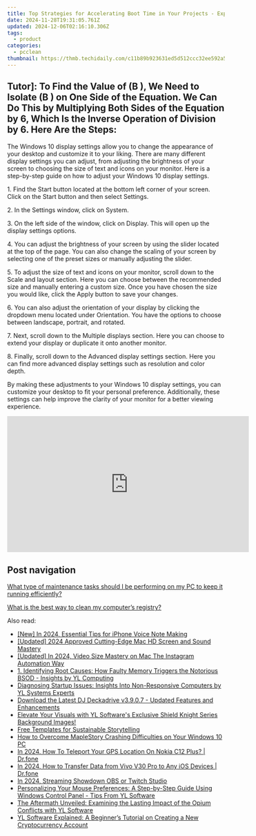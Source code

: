 ```yaml
---
title: Top Strategies for Accelerating Boot Time in Your Projects - Expert Tips by YL Computing
date: 2024-11-28T19:31:05.761Z
updated: 2024-12-06T02:16:10.306Z
tags:
  - product
categories:
  - pcclean
thumbnail: https://thmb.techidaily.com/c11b89b923631ed5d512ccc32ee592a5fb46939b31266627ae16098d24a9cb49.jpg
---
```


## Tutor]: To Find the Value of \(B \), We Need to Isolate \(B \) on One Side of the Equation. We Can Do This by Multiplying Both Sides of the Equation by 6, Which Is the Inverse Operation of Division by 6. Here Are the Steps:

The Windows 10 display settings allow you to change the appearance of your desktop and customize it to your liking. There are many different display settings you can adjust, from adjusting the brightness of your screen to choosing the size of text and icons on your monitor. Here is a step-by-step guide on how to adjust your Windows 10 display settings. 

1\. Find the Start button located at the bottom left corner of your screen. Click on the Start button and then select Settings.

2\. In the Settings window, click on System.

3\. On the left side of the window, click on Display. This will open up the display settings options. 

4\. You can adjust the brightness of your screen by using the slider located at the top of the page. You can also change the scaling of your screen by selecting one of the preset sizes or manually adjusting the slider.

5\. To adjust the size of text and icons on your monitor, scroll down to the Scale and layout section. Here you can choose between the recommended size and manually entering a custom size. Once you have chosen the size you would like, click the Apply button to save your changes.

6\. You can also adjust the orientation of your display by clicking the dropdown menu located under Orientation. You have the options to choose between landscape, portrait, and rotated.

7\. Next, scroll down to the Multiple displays section. Here you can choose to extend your display or duplicate it onto another monitor.

8\. Finally, scroll down to the Advanced display settings section. Here you can find more advanced display settings such as resolution and color depth. 

By making these adjustments to your Windows 10 display settings, you can customize your desktop to fit your personal preference. Additionally, these settings can help improve the clarity of your monitor for a better viewing experience.

<!-- affiliate ads begin -->
<iframe width="560" height="315" src="https://www.youtube.com/embed/Wy0uYNNdMDM?si=5ir7EHlr0CkpcYOT" title="YouTube video player" frameborder="0" allow="accelerometer; autoplay; clipboard-write; encrypted-media; gyroscope; picture-in-picture; web-share" referrerpolicy="strict-origin-when-cross-origin" allowfullscreen></iframe>
<!-- affiliate ads end -->

## Post navigation

[What type of maintenance tasks should I be performing on my PC to keep it running efficiently?](https://tools.techidaily.com/pcclean/products/)

[What is the best way to clean my computer’s registry?](https://tools.techidaily.com/pcclean/products/)

<ins class="adsbygoogle"
     style="display:block"
     data-ad-format="autorelaxed"
     data-ad-client="ca-pub-7571918770474297"
     data-ad-slot="1223367746"></ins>

<ins class="adsbygoogle"
     style="display:block"
     data-ad-client="ca-pub-7571918770474297"
     data-ad-slot="8358498916"
     data-ad-format="auto"
     data-full-width-responsive="true"></ins>

<span class="atpl-alsoreadstyle">Also read:</span>
<div><ul>
<li><a href="https://video-screen-grab.techidaily.com/new-in-2024-essential-tips-for-iphone-voice-note-making/"><u>[New] In 2024, Essential Tips for iPhone Voice Note Making</u></a></li>
<li><a href="https://video-capture.techidaily.com/updated-2024-approved-cutting-edge-mac-hd-screen-and-sound-mastery/"><u>[Updated] 2024 Approved Cutting-Edge Mac HD Screen and Sound Mastery</u></a></li>
<li><a href="https://instagram-video-recordings.techidaily.com/updated-in-2024-video-size-mastery-on-mac-the-instagram-automation-way/"><u>[Updated] In 2024, Video Size Mastery on Mac The Instagram Automation Way</u></a></li>
<li><a href="https://discover-able.techidaily.com/1-identifying-root-causes-how-faulty-memory-triggers-the-notorious-bsod-insights-by-yl-computing/"><u>1. Identifying Root Causes: How Faulty Memory Triggers the Notorious BSOD - Insights by YL Computing</u></a></li>
<li><a href="https://discover-able.techidaily.com/diagnosing-startup-issues-insights-into-non-responsive-computers-by-yl-systems-experts/"><u>Diagnosing Startup Issues: Insights Into Non-Responsive Computers by YL Systems Experts</u></a></li>
<li><a href="https://discover-able.techidaily.com/download-the-latest-dj-deckadrive-v3907-updated-features-and-enhancements/"><u>Download the Latest DJ Deckadrive v3.9.0.7 - Updated Features and Enhancements</u></a></li>
<li><a href="https://discover-able.techidaily.com/elevate-your-visuals-with-yl-softwares-exclusive-shield-knight-series-background-images/"><u>Elevate Your Visuals with YL Software's Exclusive Shield Knight Series Background Images!</u></a></li>
<li><a href="https://fox-blue.techidaily.com/free-templates-for-sustainable-storytelling/"><u>Free Templates for Sustainable Storytelling</u></a></li>
<li><a href="https://program-issues.techidaily.com/how-to-overcome-maplestory-crashing-difficulties-on-your-windows-10-pc/"><u>How to Overcome MapleStory Crashing Difficulties on Your Windows 10 PC</u></a></li>
<li><a href="https://blog-min.techidaily.com/in-2024-how-to-teleport-your-gps-location-on-nokia-c12-plus-drfone-by-drfone-virtual-android/"><u>In 2024, How To Teleport Your GPS Location On Nokia C12 Plus? | Dr.fone</u></a></li>
<li><a href="https://android-transfer.techidaily.com/in-2024-how-to-transfer-data-from-vivo-v30-pro-to-any-ios-devices-drfone-by-drfone-transfer-from-android-transfer-from-android/"><u>In 2024, How to Transfer Data from Vivo V30 Pro to Any iOS Devices | Dr.fone</u></a></li>
<li><a href="https://digital-screen-recording.techidaily.com/in-2024-streaming-showdown-obs-or-twitch-studio/"><u>In 2024, Streaming Showdown OBS or Twitch Studio</u></a></li>
<li><a href="https://discover-able.techidaily.com/personalizing-your-mouse-preferences-a-step-by-step-guide-using-windows-control-panel-tips-from-yl-software/"><u>Personalizing Your Mouse Preferences: A Step-by-Step Guide Using Windows Control Panel - Tips From YL Software</u></a></li>
<li><a href="https://discover-able.techidaily.com/the-aftermath-unveiled-examining-the-lasting-impact-of-the-opium-conflicts-with-yl-software/"><u>The Aftermath Unveiled: Examining the Lasting Impact of the Opium Conflicts with YL Software</u></a></li>
<li><a href="https://discover-able.techidaily.com/yl-software-explained-a-beginners-tutorial-on-creating-a-new-cryptocurrency-account/"><u>YL Software Explained: A Beginner’s Tutorial on Creating a New Cryptocurrency Account</u></a></li>
</ul></div>

